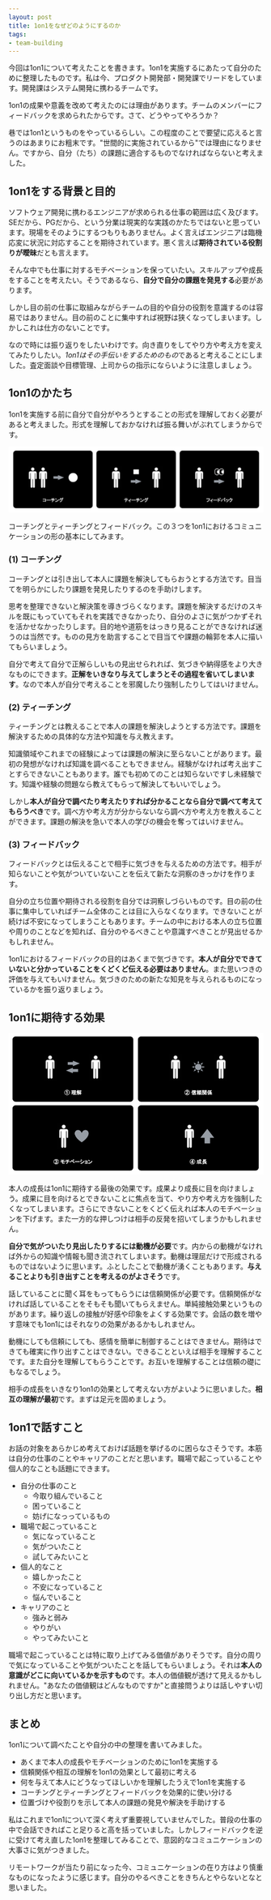 ```yaml
---
layout: post
title: 1on1をなぜどのようにするのか
tags: 
- team-building
---
```


今回は1on1について考えたことを書きます。1on1を実施するにあたって自分のために整理したものです。私は今、プロダクト開発部・開発課でリードをしています。開発課はシステム開発に携わるチームです。

1on1の成果や意義を改めて考えたのには理由があります。チームのメンバーにフィードバックを求められたからです。さて、どうやってやろうか？

巷では1on1というものをやっているらしい。この程度のことで要望に応えると言うのはあまりにお粗末です。"世間的に実施されているから"では理由になりません。ですから、自分（たち）の課題に適合するものでなければならないと考えました。

## 1on1をする背景と目的

ソフトウェア開発に携わるエンジニアが求められる仕事の範囲は広く及びます。SEだから、PGだから、という分業は現実的な実践のかたちではないと思っています。現場をそのようにするつもりもありません。よく言えばエンジニアは臨機応変に状況に対応することを期待されています。悪く言えば**期待されている役割りが曖昧**だとも言えます。

そんな中でも仕事に対するモチベーションを保っていたい。スキルアップや成長をすることを考えたい。そうであるなら、**自分で自分の課題を発見する**必要があります。

しかし目の前の仕事に取組みながらチームの目的や自分の役割を意識するのは容易ではありません。目の前のことに集中すれば視野は狭くなってしまいます。しかしこれは仕方のないことです。

なので時には振り返りをしたいわけです。向き直りをしてやり方や考え方を変えてみたりしたい。*1on1はその手伝いをするためのもの*であると考えることにしました。査定面談や目標管理、上司からの指示にならいように注意しましょう。

## 1on1のかたち

1on1を実施する前に自分で自分がやろうとすることの形式を理解しておく必要があると考えました。形式を理解しておかなければ振る舞いがぶれてしまうからです。

![1on1のかたち](../images/why-and-how-to-have-one-on-one-meetings/figure-1.png)

コーチングとティーチングとフィードバック。この３つを1on1におけるコミュニケーションの形の基本にしてみます。

### (1) コーチング

コーチングとは引き出して本人に課題を解決してもらおうとする方法です。目当てを明らかにしたり課題を発見したりするのを手助けします。

思考を整理できないと解決策を導きづらくなります。課題を解決するだけのスキルを既にもっていてもそれを実践できなかったり、自分のよさに気がつかずそれを活かせなかったりします。目的地や道筋をはっきり見ることができなければ迷うのは当然です。ものの見方を助言することで目当てや課題の輪郭を本人に描いてもらいましょう。

自分で考えて自分で正解らしいもの見出せられれば、気づきや納得感をより大きなものにできます。**正解をいきなり与えてしまうとその過程を省いてしまいます**。なので本人が自分で考えることを邪魔したり強制したりしてはいけません。

### (2) ティーチング

ティーチングとは教えることで本人の課題を解決しようとする方法です。課題を解決するための具体的な方法や知識を与え教えます。

知識領域やこれまでの経験によっては課題の解決に至らないことがあります。最初の発想がなければ知識を調べることもできません。経験がなければ考え出すことすらできないこともあります。誰でも初めてのことは知らないですし未経験です。知識や経験の問題なら教えてもらって解決してもいいでしょう。

しかし**本人が自分で調べたり考えたりすれば分かることなら自分で調べて考えてもらうべき**です。調べ方や考え方が分からないなら調べ方や考え方を教えることができます。課題の解決を急いで本人の学びの機会を奪ってはいけません。

### (3) フィードバック

フィードバックとは伝えることで相手に気づきを与えるための方法です。相手が知らないことや気がついていないことを伝えて新たな洞察のきっかけを作ります。

自分の立ち位置や期待される役割を自分では洞察しづらいものです。目の前の仕事に集中していればチーム全体のことは目に入らなくなります。できないことが続けば不安になってしまうこともあります。チームの中における本人の立ち位置や周りのことなどを知れば、自分のやるべきことや意識すべきことが見出せるかもしれません。

1on1におけるフィードバックの目的はあくまで気づきです。**本人が自分でできていないと分かっていることをくどくど伝える必要はありません**。また思いつきの評価を与えてもいけません。気づきのための新たな知見を与えられるものになっているかを振り返りましょう。

## 1on1に期待する効果

![1on1に期待する効果](../images/why-and-how-to-have-one-on-one-meetings/figure-2.png)

本人の成長は1on1に期待する最後の効果です。成果より成長に目を向けましょう。成果に目を向けるとできないことに焦点を当て、やり方や考え方を強制したくなってしまいます。さらにできないことをくどく伝えれば本人のモチベーションを下げます。また一方的な押しつけは相手の反発を招いてしまうかもしれません。

**自分で気がついたり見出したりするには動機が必要**です。内からの動機がなければ外からの知識や情報も聞き流されてしまいます。動機は理屈だけで形成されるものではないように思います。ふとしたことで動機が湧くこともあります。**与えることよりも引き出すことを考えるのがよさそう**です。

話していることに聞く耳をもってもらうには信頼関係が必要です。信頼関係がなければ話していることをそもそも聞いてもらえません。単純接触効果というものがあります。繰り返しの接触が好感や印象をよくする効果です。会話の数を増やす意味でも1on1にはそれなりの効果があるかもしれません。

動機にしても信頼にしても、感情を簡単に制御することはできません。期待はできても確実に作り出すことはできない。できることといえば相手を理解することです。また自分を理解してもらうことです。お互いを理解することは信頼の礎にもなるでしょう。

相手の成長をいきなり1on1の効果として考えない方がよいように思いました。**相互の理解が最初**です。まずは足元を固めましょう。

## 1on1で話すこと

お話の対象をあらかじめ考えておけば話題を挙げるのに困らなさそうです。本筋は自分の仕事のことやキャリアのことだと思います。職場で起こっていることや個人的なことも話題にできます。

- 自分の仕事のこと
  - 今取り組んでいること
  - 困っていること
  - 妨げになっっているもの
- 職場で起こっていること
  - 気になっていること
  - 気がついたこと
  - 試してみたいこと
- 個人的なこと
  - 嬉しかったこと
  - 不安になっていること
  - 悩んでいること
- キャリアのこと
  - 強みと弱み
  - やりがい
  - やってみたいこと

職場で起こっていることは特に取り上げてみる価値がありそうです。自分の周りで気になっていることや気がついたことを話してもらいましょう。それは**本人の意識がどこに向いているかを示すもの**です。本人の価値観が透けて見えるかもしれません。"あなたの価値観はどんなものですか"と直接問うよりは話しやすい切り出し方だと思います。

## まとめ

1on1について調べたことや自分の中の整理を書いてみました。

- あくまで本人の成長やモチベーションのために1on1を実施する
- 信頼関係や相互の理解を1on1の効果として最初に考える
- 何を与えて本人にどうなってほしいかを理解したうえで1on1を実施する
- コーチングとティーチングとフィードバックを効果的に使い分ける
- 位置づけや役割りを示して本人の課題の発見や解決を手助けする

私はこれまで1on1について深く考えず重要視していませんでした。普段の仕事の中で会話できればこと足りると高を括っていました。しかしフィードバックを逆に受けて考え直した1on1を整理してみることで、意図的なコミュニケーションの大事さに気がつきました。

リモートワークが当たり前になった今、コミュニケーションの在り方はより慎重なものになったように感じます。自分のやるべきことをきちんとやらないとなと思いました。